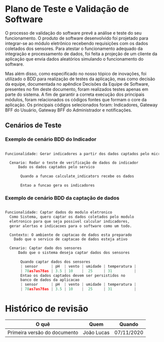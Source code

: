 # Plano de Teste e Validação de Software

O processo de validação do software prevê a análise e teste do seu funcionamento. O produto de software desenvolvido foi projetado para integrar-se ao módulo eletrônico recebendo requisições com os dados coletados dos sensores. Para atestar o funcionamento adequado da integração e processamento de dados, foi feita a projeção de um cliente da aplicação que envia dados aleatórios simulando o funcionamento do software. 

Mas além disso, como especificado no nosso tópico de inovações, foi utilizado o BDD para realização de testes da aplicação, mas como decisão da equipe, documentada no apêndice Decisões da Equipe de Software, presentes no fim deste documento, foram realizados testes apenas em parte do sistema. A fim de garantir a correta execução dos principais módulos, foram relacionados os códigos fontes que formam o core da aplicação. Os principais códigos selecionados foram: Indicadores, Gateway BFF do Usuário, Gateway BFF do Administrador e notificações.

## Cenários de Teste

### Exemplo de cenário BDD do Indicador

```Python

Funcionalidade: Gerar indicadores a partir dos dados captados pelo microservico de captacao de dados.

  Cenario: Rodar o teste de verificação de dados do indicador
      Dado os dados captados pelo servico
       
       Quando a funcao calculate_indicators recebe os dados
       
       Entao a funcao gera os indicadores

```

### Exemplo de cenário BDD da captação de dados

```Python

Funcionalidade: Captar dados do modulo eletronico
  Como Sistema, quero captar os dados coletados pelo modulo
  eletronico para que seja possivel calcular indicadores,
  gerar alertas e indicacoes para o software como um todo.

  Contexto: O ambiente de captacao de dados esta preparado
    Dado que o servico de captacao de dados esteja ativo

  Cenario: Captar dado dos sensores
      Dado que o sistema deseja captar dados dos sensores
       
       Quando captar dados dos sensores
       | sensor      | pH  | vento | umidade | temperatura |
       | 78as7as78as | 3.5 | 10    |  25     | 31          |
       Entao os dados captados devem ser persistidos no
       banco de dados da aplicacao
       | sensor      | pH  | vento | umidade | temperatura |
       | 78as7as78as | 3.5 | 10    |  25     | 31          |
```

# Histórico de revisão

| O quê | Quem  | Quando |
| - | - | - |
| Primeira versão do documento | João Lucas | 07/11/2020 |